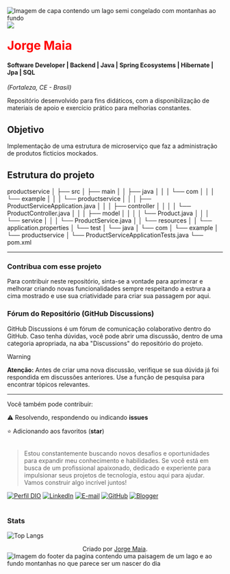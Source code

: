 <img align="center" padding="0" alt="Imagem de capa contendo um lago semi congelado com montanhas ao fundo" src="https://img-prod-cms-rt-microsoft-com.akamaized.net/cms/api/am/imageFileData/RE4wE9C?ver=6a45">
<br >
<img align="left" padding="20px" src="https://photos.google.com/photo/AF1QipP8y9xuOOvGOmpGtzTOkRgnwu7Q1LpkfyGnSp1C">
<h1> 
  <a href="https://www.linkedin.com/in/jorge-maia-dev-java/" style="color: #f00 !important; text-decoration: none; color: inherit;">
    <span>Jorge Maia</span>
  </a>
</h1>

#### Software Developer | Backend | Java | Spring Ecosystems | Hibernate | Jpa | SQL
<i>(Fortaleza, CE - Brasil)</i>

Repositório desenvolvido para fins didáticos, com a disponibilização de materiais de apoio e exercício prático para melhorias constantes.

## Objetivo
Implementação de uma estrutura de microserviço que faz a administração de produtos ficticios mockados.

## Estrutura do projeto
productservice
│
├── src
│   ├── main
│   │   ├── java
│   │   │   └── com
│   │   │       └── example
│   │   │           └── productservice
│   │   │               ├── ProductServiceApplication.java
│   │   │               ├── controller
│   │   │               │   └── ProductController.java
│   │   │               ├── model
│   │   │               │   └── Product.java
│   │   │               └── service
│   │   │                   └── ProductService.java
│   │   └── resources
│   │       └── application.properties
│   └── test
│       └── java
│           └── com
│               └── example
│                   └── productservice
│                       └── ProductServiceApplicationTests.java
└── pom.xml

---

### Contribua com esse projeto
Para contribuir neste repositório, sinta-se a vontade para aprimorar e melhorar criando novas funcionalidades sempre respeitando a estrura a cima mostrado e use sua criatividade para criar sua passagem por aqui.

### Fórum do Repositório (GitHub Discussions)
GitHub Discussions é um fórum de comunicação colaborativo dentro do GitHub. Caso tenha dúvidas, você pode abrir uma discussão, dentro de uma categoria apropriada, na aba "Discussions" do repositório do projeto.

> [!WARNING]  
> **Atenção:** Antes de criar uma nova discussão, verifique se sua dúvida já foi respondida em discussões anteriores. Use a função de pesquisa para encontrar tópicos relevantes.

---
Você também pode contribuir:
 
⚠️ Resolvendo, respondendo ou indicando **issues**

⭐ Adicionando aos favoritos (**star**) 

##
> Estou constantemente buscando novos desafios e oportunidades para expandir meu conhecimento e habilidades. Se você está em busca de um profissional apaixonado, dedicado e experiente para impulsionar seus projetos de tecnologia, estou aqui para ajudar. Vamos construir algo incrível juntos!

[![Perfil DIO](https://img.shields.io/badge/-Meu%20Perfil%20na%20DIO-0077B5?style=for-the-badge&logo=gitbook&logoColor=white)](https://www.dio.me/users/jsm_java)
[![LinkedIn](https://img.shields.io/badge/linkedin-%230077B5.svg?style=for-the-badge&logo=linkedin&logoColor=white)](https://www.linkedin.com/in/jorge-maia-dev-java/)
[![E-mail](https://img.shields.io/badge/-Email-0077B5?style=for-the-badge&logo=microsoft-outlook&logoColor=white)](mailto:jsm.java@gmail.com)
[![GitHub](https://img.shields.io/badge/GitHub-0077B5?style=for-the-badge&logo=github&logoColor=white)](https://github.com/j0rg3m414)
[![Blogger](https://img.shields.io/badge/Blogger-FF5722?style=for-the-badge&logo=blogger&logoColor=white)](https://putzcomonaopenseinissoantes.blogspot.com/)
<br />
<br />

### Stats
![Top Langs](https://github-readme-stats-git-masterrstaa-rickstaa.vercel.app/api/top-langs/?username=SEUUSERNAME&bg_color=000&border_color=30A3DC&title_color=E94D5F&text_color=FFF)

<div align="center">Criado por <a href="[(https://github.com/j0rg3m414)]"> Jorge Maia</a>.</div>

<img align="center" padding="0" alt="Imagem do footer da pagina contendo uma paisagem de um lago e ao fundo montanhas no que parece ser um nascer do dia" src="https://img-s-msn-com.akamaized.net/tenant/amp/entityid/BB1msOOX.img">
